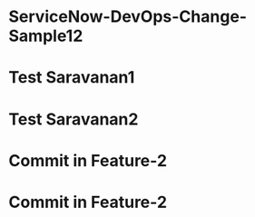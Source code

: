 # ServiceNow-DevOps-Change-Sample12
# Test Saravanan1
# Test Saravanan2
# Commit in Feature-2
# Commit in Feature-2
